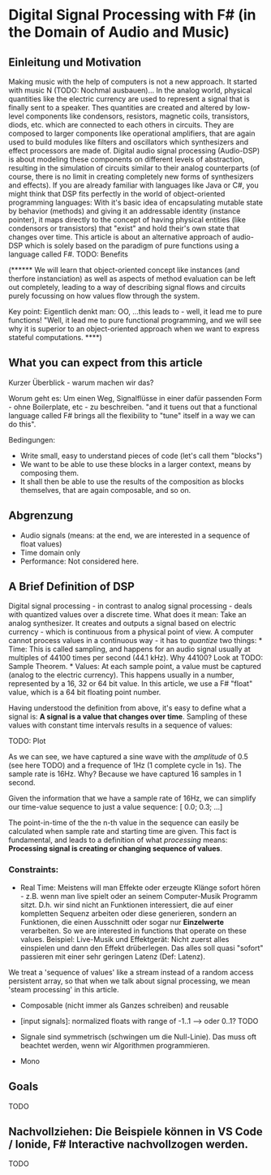 
# Digital Signal Processing with F# (in the Domain of Audio and Music)

## Einleitung und Motivation

Making music with the help of computers is not a new approach. It started with music N (TODO: Nochmal ausbauen)...
In the analog world, physical quantities like the electric currency are used to represent a signal that is finally sent to a speaker. Thes quantities are created and altered by low-level components like condensors, resistors, magnetic coils, transistors, diods, etc. which are connected to each others in circuits. They are composed to larger components like operational amplifiers, that are again used to build modules like filters and oscillators which synthesizers and effect processors are made of. Digital audio signal processing (Audio-DSP) is about modeling these components on different levels of abstraction, resulting in the simulation of circuits similar to their analog counterparts (of course, there is no limit in creating completely new forms of synthesizers and effects). If you are already familiar with languages like Java or C#, you might think that DSP fits perfectly in the world of object-oriented programming languages: With it's basic idea of encapsulating mutable state by behavior (methods) and giving it an addressable identity (instance pointer), it maps directly to the concept of having physical entities (like condensors or transistors) that "exist" and hold their's own state that changes over time. This article is about an alternative approach of audio-DSP which is solely based on the paradigm of pure functions using a language called F#. TODO: Benefits

(******
We will learn that object-oriented concept like instances (and therfore instanciation) as well as aspects of method evaluation can be left out completely, leading to a way of describing signal flows and circuits purely focussing on how values flow through the system.

Key point: Eigentlich denkt man: OO,  ...this leads to - well, it lead me to pure functions!
"Well, it lead me to pure functional programming, and we will see why it is superior to an object-oriented approach when we want to express stateful computations.
****)

## What you can expect from this article

Kurzer Überblick - warum machen wir das?

Worum geht es: Um einen Weg, Signalflüsse in einer dafür passenden Form - ohne Boilerplate, etc - zu beschreiben. "and it tuens out that a functional language called F# brings all the flexibility to "tune" itself in a way we can do this".

Bedingungen:
* Write small, easy to understand pieces of code (let's call them "blocks")
* We want to be able to use these blocks in a larger context, means by composing them.
* It shall then be able to use the results of the composition as blocks themselves, that are again composable, and so on.


## Abgrenzung
* Audio signals (means: at the end, we are interested in a sequence of float values)
* Time domain only
* Performance: Not considered here.

## A Brief Definition of DSP

Digital signal processing - in contrast to analog signal processing - deals with quantized values over a discrete time. What does it mean: Take an analog synthesizer. It creates and outputs a signal based on electric currency - which is continuous from a physical point of view. A computer cannot process values in a continuous way - it has to *quantize* two things:
    * Time: This is called sampling, and happens for an audio signal usually at multiples of 44100 times per second (44.1 kHz). Why 44100? Look at TODO: Sample Theorem.
    * Values: At each sample point, a value must be captured (analog to the electric currency). This happens usually in a number, represented by a 16, 32 or 64 bit value. In this article, we use a F# "float" value, which is a 64 bit floating point number.

Having understood the definition from above, it's easy to define what a signal is: **A signal is a value that changes over time**. Sampling of these values with constant time intervals results in a sequence of values:

TODO: Plot

As we can see, we have captured a sine wave with the *amplitude* of 0.5 (see here TODO) and a frequence of 1Hz (1 complete cycle in 1s). The sample rate is 16Hz. Why? Because we have captured 16 samples in 1 second.

Given the information that we have a sample rate of 16Hz, we can simplify our time-value sequence to just a value sequence:
[ 0.0; 0.3; ...]

The point-in-time of the the n-th value in the sequence can easily be calculated when sample rate and starting time are given. This fact is fundamental, and leads to a definition of what *processing* means: **Processing signal is creating or changing sequence of values**.

### Constraints:

* Real Time: Meistens will man Effekte oder erzeugte Klänge sofort hören - z.B. wenn man live spielt oder an seinem Computer-Musik Programm sitzt. D.h. wir sind nicht an Funktionen interessiert, die auf einer kompletten Sequenz arbeiten oder diese generieren, sondern an Funktionen, die einen Ausschnitt oder sogar nur **Einzelwerte** verarbeiten. So we are interested in functions that operate on these values. Beispiel: Live-Musik und Effektgerät: Nicht zuerst alles einspielen und dann den Effekt drüberlegen. Das alles soll quasi "sofort" passieren mit einer sehr geringen Latenz (Def: Latenz).

We treat a 'sequence of values' like a stream instead of a random access persistent array, so that when we talk about signal processing, we mean 'steam processing' in this article.

* Composable (nicht immer als Ganzes schreiben) and reusable

* [input signals]: normalized floats with range of -1..1 --> oder 0..1? TODO

* Signale sind symmetrisch (schwingen um die Null-Linie). Das muss oft beachtet werden, wenn wir Algorithmen programmieren.

* Mono

## Goals

TODO



## Nachvollziehen: Die Beispiele können in VS Code / Ionide, F# Interactive nachvollzogen werden.

TODO



